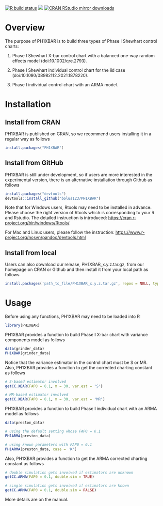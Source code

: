 [![R build
status](https://github.com/bolus123/PH1XBAR/workflows/R-CMD-check/badge.svg)](https://github.com/bolus123/PH1XBAR/actions)
[![](http://www.r-pkg.org/badges/version/PH1XBAR)](http://www.r-pkg.org/pkg/PH1XBAR)
[![CRAN RStudio mirror
downloads](http://cranlogs.r-pkg.org/badges/PH1XBAR)](http://www.r-pkg.org/pkg/PH1XBAR)

# Overview
The purpose of PH1XBAR is to build three types of Phase I Shewhart control charts:  
1. Phase I Shewhart X-bar control chart with a balanced one-way random effects model (doi:10.1002/qre.2793). 

2. Phase I Shewhart individual control chart for the iid case (doi:10.1080/08982112.2021.1878220). 

3. Phase I individual control chart with an ARMA model.  

# Installation

## Install from CRAN

PH1XBAR is published on CRAN, so we recommend users installing it in a regular way as follows

``` r
install.packages("PH1XBAR")
```

## Install from GitHub

PH1XBAR is still under development, so if users are more interested in the experimental version, there is an alternative installation through Github as follows

``` r
install.packages("devtools")
devtools::install_github("bolus123/PH1XBAR")
```

Note that for Windows users,  Rtools may need to be installed in advance.  Please choose the right version of Rtools which is corresponding to your R and Rstudio.  The detailed instruction is introduced: https://cran.r-project.org/bin/windows/Rtools/

For Mac and Linux users, please follow the instruction: https://www.r-project.org/nosvn/pandoc/devtools.html

## Install from local

Users can also download our release, PH1XBAR_x.y.z.tar.gz, from our homepage on CRAN or Github and then install it from your local path as follows
``` r
install.packages('path_to_file/PH1XBAR_x.y.z.tar.gz', repos = NULL, type="source")
```

# Usage

Before using any functions, PH1XBAR may need to be loaded into R

``` r
library(PH1XBAR)
```

PH1XBAR provides a function to build Phase I X-bar chart with variance components model as follows

``` r
data(grinder_data)
PH1XBAR(grinder_data)
```

Notice that the variance estimator in the control chart must be S or MR. Also, PH1XBAR provides a function to get the corrected charting constant as follows

``` r
# S-based estimator involved
getCC.XBAR(FAP0 = 0.1, m = 30, var.est = 'S')

# MR-based estimator involved
getCC.XBAR(FAP0 = 0.1, m = 30, var.est = 'MR')
```


PH1XBAR provides a function to build Phase I individual chart with an ARMA model as follows

``` r
data(preston_data)

# using the default setting whose FAP0 = 0.1
PH1ARMA(preston_data)

# using known parameters with FAP0 = 0.1
PH1ARMA(preston_data, case = 'K')
```

Also, PH1XBAR provides a function to get the ARMA corrected charting constant as follows

``` r
# double simulation gets involved if estimators are unknown
getCC.ARMA(FAP0 = 0.1, double.sim = TRUE)

# single simulation gets involved if estimators are known
getCC.ARMA(FAP0 = 0.1, double.sim = FALSE)
```

More details are on the manual.
